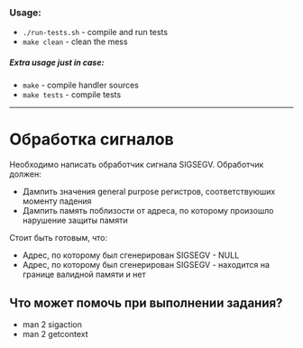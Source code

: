 ### Usage:

+ `./run-tests.sh` - compile and run tests
+ `make clean` - clean the mess

##### Extra usage just in case:

+ `make` - compile handler sources
+ `make tests` - compile tests

---

# Обработка сигналов

Необходимо написать обработчик сигнала SIGSEGV. Обработчик должен:
 * Дампить значения general purpose регистров, соответствуюших моменту падения
 * Дампить память поблизости от адреса, по которому произошло нарушение защиты памяти

Стоит быть готовым, что:
 * Адрес, по которому был сгенерирован SIGSEGV - NULL
 * Адрес, по которому был сгенерирован SIGSEGV - находится на границе валидной памяти и нет

## Что может помочь при выполнении задания?
 * man 2 sigaction
 * man 2 getcontext
